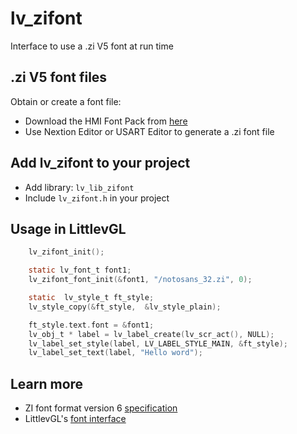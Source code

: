 # lv_zifont
Interface to use a .zi V5 font at run time

## .zi V5 font files
Obtain or create a font file:
- Download the HMI Font Pack from [here](https://sourceforge.net/projects/freetype/files/)
- Use Nextion Editor or USART Editor to generate a .zi font file

## Add lv_zifont to your project
- Add library: `lv_lib_zifont`
- Include `lv_zifont.h` in your project

## Usage in LittlevGL
```c
    lv_zifont_init();

    static lv_font_t font1;
    lv_zifont_font_init(&font1, "/notosans_32.zi", 0);

    static  lv_style_t ft_style;
    lv_style_copy(&ft_style,  &lv_style_plain);

    ft_style.text.font = &font1;
    lv_obj_t * label = lv_label_create(lv_scr_act(), NULL);
    lv_label_set_style(label, LV_LABEL_STYLE_MAIN, &ft_style);
    lv_label_set_text(label, "Hello word");
```

## Learn more
- ZI font format version 6 [specification](https://github.com/hagronnestad/nextion-font-editor/blob/master/Docs/Nextion%20Font%20Format%20Specification%20ZI%20version%206.md) 
- LittlevGL's [font interface](https://docs.littlevgl.com/en/html/overview/font.html#add-a-new-font-engine)
